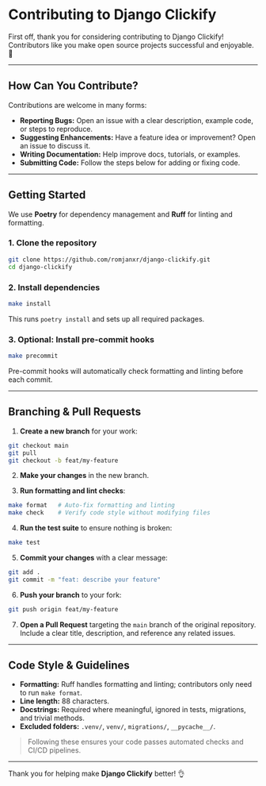 # Contributing to Django Clickify

First off, thank you for considering contributing to Django Clickify!
Contributors like you make open source projects successful and enjoyable. 🎉

---

## How Can You Contribute?

Contributions are welcome in many forms:

- **Reporting Bugs:** Open an issue with a clear description, example code, or steps to reproduce.
- **Suggesting Enhancements:** Have a feature idea or improvement? Open an issue to discuss it.
- **Writing Documentation:** Help improve docs, tutorials, or examples.
- **Submitting Code:** Follow the steps below for adding or fixing code.

---

## Getting Started

We use **Poetry** for dependency management and **Ruff** for linting and formatting.

### 1. Clone the repository

```bash
git clone https://github.com/romjanxr/django-clickify.git
cd django-clickify
```

### 2. Install dependencies

```bash
make install
```

This runs `poetry install` and sets up all required packages.

### 3. Optional: Install pre-commit hooks

```bash
make precommit
```

Pre-commit hooks will automatically check formatting and linting before each commit.

---

## Branching & Pull Requests

1. **Create a new branch** for your work:

```bash
git checkout main
git pull
git checkout -b feat/my-feature
```

2. **Make your changes** in the new branch.

3. **Run formatting and lint checks**:

```bash
make format   # Auto-fix formatting and linting
make check    # Verify code style without modifying files
```

4. **Run the test suite** to ensure nothing is broken:

```bash
make test
```

5. **Commit your changes** with a clear message:

```bash
git add .
git commit -m "feat: describe your feature"
```

6. **Push your branch** to your fork:

```bash
git push origin feat/my-feature
```

7. **Open a Pull Request** targeting the `main` branch of the original repository.
   Include a clear title, description, and reference any related issues.

---

## Code Style & Guidelines

- **Formatting:** Ruff handles formatting and linting; contributors only need to run `make format`.
- **Line length:** 88 characters.
- **Docstrings:** Required where meaningful, ignored in tests, migrations, and trivial methods.
- **Excluded folders:** `.venv/`, `venv/`, `migrations/`, `__pycache__/`.

> Following these ensures your code passes automated checks and CI/CD pipelines.

---

Thank you for helping make **Django Clickify** better! 👌
